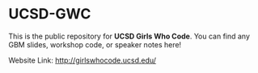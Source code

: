 # UCSD-GWC
This is the public repository for __UCSD Girls Who Code__. You can find any GBM slides, workshop code, or speaker notes here!

Website Link: http://girlswhocode.ucsd.edu/
